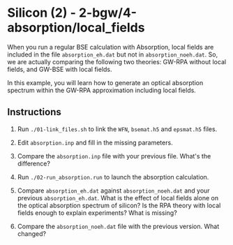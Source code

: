 # Silicon (2) - 2-bgw/4-absorption/local_fields

When you run a regular BSE calculation with Absorption, local fields are
included in the file `absorption_eh.dat` but not in `absorption_noeh.dat`. So,
we are actually comparing the following two theories: GW-RPA without local
fields, and GW-BSE with local fields.

In this example, you will learn how to generate an optical absorption spectrum
within the GW-RPA approximation including local fields.


## Instructions

1. Run `./01-link_files.sh` to link the `WFN`, `bsemat.h5` and `epsmat.h5`
   files.

2. Edit `absorption.inp` and fill in the missing parameters.

3. Compare the `absorption.inp` file with your previous file. What's the
   difference?

4. Run `./02-run_absorption.run` to launch the absorption calculation.

5. Compare `absorption_eh.dat` against `absorption_noeh.dat` and your previous
   `absorption_eh.dat`. What is the effect of local fields alone on the optical
   absorption spectrum of silicon? Is the RPA theory with local fields enough
   to explain experiments? What is missing?

6. Compare the `absorption_noeh.dat` file with the previous version. What
   changed?
